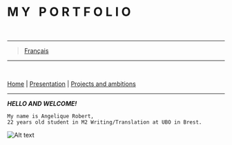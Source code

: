 **M Y &nbsp; P O R T F O L I O**
================================================
&nbsp;
- - - -
> [Français](.index.md)
- - - -
&nbsp;

[Home](./en/index.md) | [Presentation](./en/présentation.md) | [Projects and ambitions](./en/ambitions.md)

---------------------------------

_**HELLO AND WELCOME!**_
~~~~
My name is Angelique Robert,
22 years old student in M2 Writing/Translation at UBO in Brest.
~~~~

![Alt text](https://www.brest-life.fr/fileadmin/BrestLife.fr/Logos_fiches_contacts/logo_UBO.jpg)
